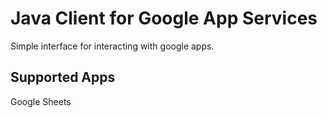 # Java Client for Google App Services
Simple interface for interacting with google apps.

Supported Apps
----------------------------------
Google Sheets  